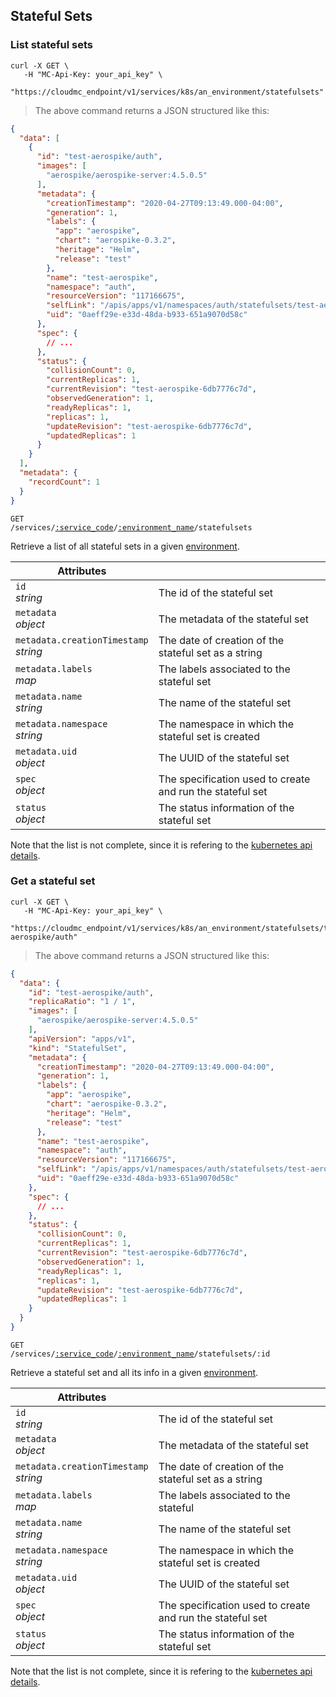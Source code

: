 ## Stateful Sets

<!-------------------- LIST STATEFUL SETS -------------------->

### List stateful sets

```shell
curl -X GET \
   -H "MC-Api-Key: your_api_key" \
   "https://cloudmc_endpoint/v1/services/k8s/an_environment/statefulsets"
```

> The above command returns a JSON structured like this:

```json
{
  "data": [
    {
      "id": "test-aerospike/auth",
      "images": [
        "aerospike/aerospike-server:4.5.0.5"
      ],
      "metadata": {
        "creationTimestamp": "2020-04-27T09:13:49.000-04:00",
        "generation": 1,
        "labels": {
          "app": "aerospike",
          "chart": "aerospike-0.3.2",
          "heritage": "Helm",
          "release": "test"
        },
        "name": "test-aerospike",
        "namespace": "auth",
        "resourceVersion": "117166675",
        "selfLink": "/apis/apps/v1/namespaces/auth/statefulsets/test-aerospike",
        "uid": "0aeff29e-e33d-48da-b933-651a9070d58c"
      },
      "spec": {
        // ...
      },
      "status": {
        "collisionCount": 0,
        "currentReplicas": 1,
        "currentRevision": "test-aerospike-6db7776c7d",
        "observedGeneration": 1,
        "readyReplicas": 1,
        "replicas": 1,
        "updateRevision": "test-aerospike-6db7776c7d",
        "updatedReplicas": 1
      }
    }
  ],
  "metadata": {
    "recordCount": 1
  }
}
```

<code>GET /services/<a href="#administration-service-connections">:service_code</a>/<a href="#administration-environments">:environment_name</a>/statefulsets</code>

Retrieve a list of all stateful sets in a given [environment](#administration-environments).

| Attributes                                 | &nbsp;                                                          |
| ------------------------------------------ | --------------------------------------------------------------- |
| `id` <br/>*string*                         | The id of the stateful set                                      |
| `metadata` <br/>*object*                   | The metadata of the stateful set                                |
| `metadata.creationTimestamp` <br/>*string* | The date of creation of the stateful set as a string            |
| `metadata.labels` <br/>*map*               | The labels associated to the stateful set                       |
| `metadata.name` <br/>*string*              | The name of the stateful set                                    |
| `metadata.namespace` <br/>*string*         | The namespace in which the stateful set is created              |
| `metadata.uid` <br/>*object*               | The UUID of the stateful set                                    |
| `spec`<br/>*object*                        | The specification used to create and run the stateful set       |
| `status`<br/>*object*                      | The status information of the stateful set                      |

Note that the list is not complete, since it is refering to the [kubernetes api details](https://github.com/kubernetes/community/blob/master/contributors/devel/sig-architecture/api-conventions.md).

<!-------------------- GET A STATEFUL SET -------------------->

### Get a stateful set

```shell
curl -X GET \
   -H "MC-Api-Key: your_api_key" \
   "https://cloudmc_endpoint/v1/services/k8s/an_environment/statefulsets/test-aerospike/auth"
```

> The above command returns a JSON structured like this:

```json
{
  "data": {
    "id": "test-aerospike/auth",
    "replicaRatio": "1 / 1",
    "images": [
      "aerospike/aerospike-server:4.5.0.5"
    ],
    "apiVersion": "apps/v1",
    "kind": "StatefulSet",
    "metadata": {
      "creationTimestamp": "2020-04-27T09:13:49.000-04:00",
      "generation": 1,
      "labels": {
        "app": "aerospike",
        "chart": "aerospike-0.3.2",
        "heritage": "Helm",
        "release": "test"
      },
      "name": "test-aerospike",
      "namespace": "auth",
      "resourceVersion": "117166675",
      "selfLink": "/apis/apps/v1/namespaces/auth/statefulsets/test-aerospike",
      "uid": "0aeff29e-e33d-48da-b933-651a9070d58c"
    },
    "spec": {
      // ...
    },
    "status": {
      "collisionCount": 0,
      "currentReplicas": 1,
      "currentRevision": "test-aerospike-6db7776c7d",
      "observedGeneration": 1,
      "readyReplicas": 1,
      "replicas": 1,
      "updateRevision": "test-aerospike-6db7776c7d",
      "updatedReplicas": 1
    }
  }
}
```

<code>GET /services/<a href="#administration-service-connections">:service_code</a>/<a href="#administration-environments">:environment_name</a>/statefulsets/:id</code>

Retrieve a stateful set and all its info in a given [environment](#administration-environments).

| Attributes                                 | &nbsp;                                                          |
| ------------------------------------------ | --------------------------------------------------------------- |
| `id` <br/>*string*                         | The id of the stateful set                                      |
| `metadata` <br/>*object*                   | The metadata of the stateful set                                |
| `metadata.creationTimestamp` <br/>*string* | The date of creation of the stateful set as a string            |
| `metadata.labels` <br/>*map*               | The labels associated to the stateful                           |
| `metadata.name` <br/>*string*              | The name of the stateful set                                    |
| `metadata.namespace` <br/>*string*         | The namespace in which the stateful set is created              |
| `metadata.uid` <br/>*object*               | The UUID of the stateful set                                    |
| `spec`<br/>*object*                        | The specification used to create and run the stateful set       |
| `status`<br/>*object*                      | The status information of the stateful set                      |

Note that the list is not complete, since it is refering to the [kubernetes api details](https://github.com/kubernetes/community/blob/master/contributors/devel/sig-architecture/api-conventions.md).
